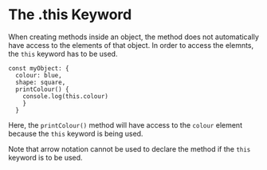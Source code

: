# The .this Keyword

When creating methods inside an object, the method does not automatically have access to the elements of that object. In order to access the elemnts, the `this` keyword has to be used.

```
const myObject: {
  colour: blue,
  shape: square,
  printColour() {
    console.log(this.colour)
    }
  }
```
Here, the `printColour()` method will have access to the `colour` element because the `this` keyword is being used.

Note that arrow notation cannot be used to declare the method if the `this` keyword is to be used.
  
